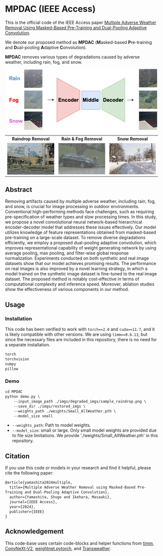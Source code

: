 # MPDAC (IEEE Access)
This is the official code of the IEEE Access paper [Multiple Adverse Weather Removal Using Masked-Based Pre-Training and Dual-Pooling Adaptive Convolution](https://ieeexplore.ieee.org/document/10506517).

We denote our proposed method as **MPDAC** (**M**asked-based **P**re-training and **D**ual-pooling **A**daptive **C**onvolution).

**MPDAC** removes various types of degradations caused by adverse weather, including rain, fog, and snow.

<p align="center">
  <img src="imgs/MPDAC.png" width="500"/>
</p>

<table border="0" cellspacing="0" cellpadding="0">
  <tr>
    <td align="center"><b>Raindrop Removal</td>
    <td align="center"><b>Rain & Fog Removal</td>
    <td align="center"><b>Snow Removal</td>
  <tr>
    <td> <img src="./imgs/gif/sample_raindrop.gif" alt="raindrop"></td>
    <td> <img src="./imgs/gif/sample_rainfog.gif" alt="rainfog"></td>
    <td> <img src="./imgs/gif/sample_snow.gif" alt="snow"></td>
  </tr>
</table>

## Abstract
Removing artifacts caused by multiple adverse weather, including rain, fog, and snow, is crucial for image processing in outdoor environments. Conventional high-performing methods face challenges, such as requiring pre-specification of weather types and slow processing times. In this study, we propose a novel convolutional neural network-based hierarchical encoder-decoder model that addresses these issues effectively. Our model utilizes knowledge of feature representations obtained from masked-based pre-training on a large-scale dataset. To remove diverse degradations efficiently, we employ a proposed dual-pooling adaptive convolution, which improves representational capability of weight generating network by using average pooling, max pooling, and filter-wise global response normalization. Experiments conducted on both synthetic and real image datasets show that our model achieves promising results. The performance on real images is also improved by a novel learning strategy, in which a model trained on the synthetic image dataset is fine-tuned to the real image dataset. The proposed method is notably cost-effective in terms of computational complexity and inference speed. Moreover, ablation studies show the effectiveness of various components in our method.

## Usage
### Installation
This code has been verified to work with `torch==2.0` and `cuda==11.7`, and it is likely compatible with other versions. We are using `timm==0.6.13`, but since the necessary files are included in this repository, there is no need for a separate installation.

```
torch
torchvision
numpy
pillow
```

### Demo
```
cd MPDAC
python demo.py \
    --input_image_path ./imgs/degraded_imgs/sample_raindrop.png \
    --save_dir ./imgs/restored_imgs \
    --weights_path ./weights/Small_AllWeather.pth \
    --model_size small
```
- `--weights_path`: Path to model weights.
- `--model_size`: small or large.
Only small model weights are provided due to file size limitations. We provide './weights/Small_AllWeather.pth' in this repository.

## Citation
If you use this code or models in your research and find it helpful, please cite the following paper:
```
@article{yamashita2024multiple,
  title={Multiple Adverse Weather Removal using Masked-Based Pre-Training and Dual-Pooling Adaptive Convolution},
  author={Yamashita, Shugo and Ikehara, Masaaki},
  journal={IEEE Access},
  year={2024},
  publisher={IEEE}
}
```

## Acknowledgement
This code-base uses certain code-blocks and helper functions from [timm](https://github.com/rwightman/pytorch-image-models), [ConvNeXt-V2](https://github.com/facebookresearch/ConvNeXt-V2), [weightnet.pytorch](https://github.com/DequanWang/weightnet.pytorch), and [Transweather](https://github.com/jeya-maria-jose/TransWeather).
